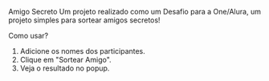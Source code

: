 Amigo Secreto
Um projeto realizado como um Desafio para a One/Alura, um projeto simples para sortear amigos secretos!

Como usar?
1. Adicione os nomes dos participantes.
2. Clique em "Sortear Amigo".
3. Veja o resultado no popup.

